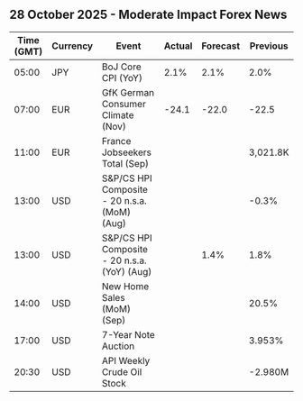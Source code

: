## 28 October 2025 - Moderate Impact Forex News

| Time (GMT) | Currency | Event | Actual | Forecast | Previous |
|------|----------|-------|--------|----------|----------|
| 05:00 | JPY | BoJ Core CPI (YoY) | 2.1% | 2.1% | 2.0% |
| 07:00 | EUR | GfK German Consumer Climate (Nov) | -24.1 | -22.0 | -22.5 |
| 11:00 | EUR | France Jobseekers Total (Sep) |  |  | 3,021.8K |
| 13:00 | USD | S&P/CS HPI Composite - 20 n.s.a. (MoM) (Aug) |  |  | -0.3% |
| 13:00 | USD | S&P/CS HPI Composite - 20 n.s.a. (YoY) (Aug) |  | 1.4% | 1.8% |
| 14:00 | USD | New Home Sales (MoM) (Sep) |  |  | 20.5% |
| 17:00 | USD | 7-Year Note Auction |  |  | 3.953% |
| 20:30 | USD | API Weekly Crude Oil Stock |  |  | -2.980M |
